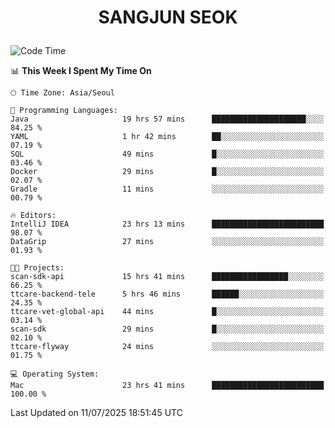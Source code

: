 <h1>
 <p align="center">
   SANGJUN SEOK
 </p>
</h1>

<!--START_SECTION:waka-->
![Code Time](http://img.shields.io/badge/Code%20Time-4%2C486%20hrs%2058%20mins-blue)

📊 **This Week I Spent My Time On** 

```text
🕑︎ Time Zone: Asia/Seoul

💬 Programming Languages: 
Java                     19 hrs 57 mins      █████████████████████░░░░   84.25 % 
YAML                     1 hr 42 mins        ██░░░░░░░░░░░░░░░░░░░░░░░   07.19 % 
SQL                      49 mins             █░░░░░░░░░░░░░░░░░░░░░░░░   03.46 % 
Docker                   29 mins             █░░░░░░░░░░░░░░░░░░░░░░░░   02.07 % 
Gradle                   11 mins             ░░░░░░░░░░░░░░░░░░░░░░░░░   00.79 % 

🔥 Editors: 
IntelliJ IDEA            23 hrs 13 mins      █████████████████████████   98.07 % 
DataGrip                 27 mins             ░░░░░░░░░░░░░░░░░░░░░░░░░   01.93 % 

🐱‍💻 Projects: 
scan-sdk-api             15 hrs 41 mins      █████████████████░░░░░░░░   66.25 % 
ttcare-backend-tele      5 hrs 46 mins       ██████░░░░░░░░░░░░░░░░░░░   24.35 % 
ttcare-vet-global-api    44 mins             █░░░░░░░░░░░░░░░░░░░░░░░░   03.14 % 
scan-sdk                 29 mins             █░░░░░░░░░░░░░░░░░░░░░░░░   02.10 % 
ttcare-flyway            24 mins             ░░░░░░░░░░░░░░░░░░░░░░░░░   01.75 % 

💻 Operating System: 
Mac                      23 hrs 41 mins      █████████████████████████   100.00 % 
```


 Last Updated on 11/07/2025 18:51:45 UTC
<!--END_SECTION:waka-->
